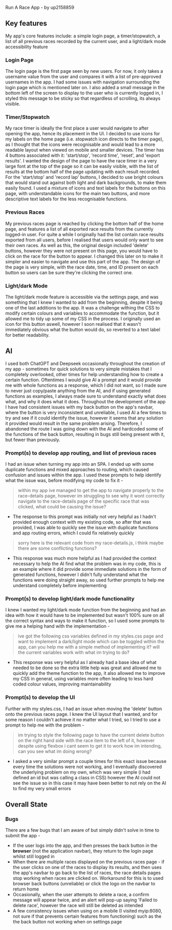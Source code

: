 Run A Race App - by up2158859

## Key features

My app's core features include: a simple login page, a timer/stopwatch, a list of all previous races recorded by the current user, and a light/dark mode accessibility feature


### Login Page

The login page is the first page seen by new users. For now, it only takes a username value from the user and compares it with a list of pre-approved usernames in the app. I had some issues with navigation surrounding the login page which is mentioned later on. I also added a small message in the bottom left of the screen to display to the user who is currently logged in, I styled this message to be sticky so that regardless of scrolling, its always visible.


### Timer/Stopwatch

My race timer is ideally the first place a user would navigate to after opening the app, hence its placement in the UI. I decided to use icons for my labels on the home page (i.e. stopwatch icon directs to the timer page), as I thought that the icons were recognisable and would lead to a more readable layout when viewed on mobile and smaller devices.
The timer has 4 buttons associated with it: 'start/stop', 'record time', 'reset', and 'export results'. I wanted the design of the page to have the race timer in a very large font at the top of the page so it can be easily visible, with the list of results at the bottom half of the page updating with each result recorded. For the 'start/stop' and 'record lap' buttons, I decided to use bright colours that would stand out against both light and dark backgrounds, to make them easily found. I used a mixture of icons and text labels for the buttons on this page, with understandable icons for the main two buttons, and more descriptive text labels for the less recognisable functions.


### Previous Races

My previous races page is reached by clicking the bottom half of the home page, and features a list of all exported race results from the currently logged-in user. For quite a while I originally had the list contain race results exported from all users, before I realised that users would only want to see their own races. As well as this, the original design included 'delete' buttons, however they were not present on this page, you would have to click on the race for the button to appear. I changed this later on to make it simpler and easier to navigate and use this part of the app. The design of the page is very simple, with the race date, time, and ID present on each button so users can be sure they're clicking the correct one. 


### Light/dark Mode

The light/dark mode feature is accessible via the settings page, and was something that I knew I wanted to add from the beginning, despite it being one of the last additions to the app. It was a challenge withing the CSS to modify certain colours and variables to accommodate the function, but it allowed me to tidy up some of my CSS in the process. I originally used an icon for this button aswell, however I soon realised that it wasn't immediately obvious what the button would do, so reverted to a text label for better readability. 


## AI

I used both ChatGPT and Deepseek occasionally throughout the creation of my app - sometimes for quick solutions to very simple mistakes that I completely overlooked, other times for help understanding how to create a certain function. Oftentimes I would give AI a prompt and it would provide me with whole functions as a response, which I did not want, so I made sure to never just copy/paste anything from the AI, and if using generated functions as examples, I always made sure to understand exactly what does what, and why it does what it does. Throughout the development of the app I have had consistent issues with my back button on the app's navbar, where the button is very inconsistent and unreliable, I used AI a few times to try and see if it could identify the issue, however it seems that any solution it provided would result in the same problem arising. Therefore, I abandoned the route I was going down with the AI and hardcoded some of the functions of the back button, resulting in bugs still being present with it, but fewer than previously.

### Prompt(s) to develop app routing, and list of previous races

I had an issue when turning my app into an SPA. I ended up with some duplicate functions and mixed approaches to routing, which caused confusion and issues within the app. I used these prompts to help identify what the issue was, before modifying my code to fix it -

>  within my app ive managed to get the app to navigate properly to the race-details page, however im struggling to see why it wont correctly navigate to the race-details page of the specific race that was clicked, what could be causing the issue?

-  The response to this prompt was initially not very helpful as I hadn't provided enough context with my existing code, so after that was provided, I was able to quickly see the issue with duplicate functions and app routing errors, which I could fix relatively quickly

>  sorry here is the relevant code from my race-details.js, i think maybe there are some conflicting functions?

-  This response was much more helpful as I had provided the context necessary to help the AI find what the problem was in my code, this is an example where it did provide some immediate solutions in the form of generated functions, however I didn't fully understand what the functions were doing straight away, so used further prompts to help me understand completely before implementing

### Prompt(s) to develop light/dark mode functionality

I knew I wanted my light/dark mode function from the beginning and had an idea with how it would have to be implemented but wasn't 100% sure on all the correct syntax and ways to make it function, so I used some prompts to give me a helping hand with the implementation -

>  ive got the following css variables defined in my styles.css page and want to implement a dark/light mode which can be toggled within the app, can you help me with a simple method of implementing it? will the current variables work with what im trying to do?

-  This response was very helpful as I already had a base idea of what needed to be done so the extra little help was great and allowed me to quickly add the theme function to the app, it also allowed me to improve my CSS in general, using variables more often leading to less hard coded colour values, improving maintainability

### Prompt(s) to develop the UI

Further with my styles.css, I had an issue when moving the 'delete' button onto the previous races page. I knew the UI layout that I wanted, and for some reason I couldn't achieve it no matter what I tried, so I tried to use a prompt to help me with the problem -

>  im trying to style the following page to have the current delete button on the right hand side with the race item to the left of it, however despite using flexbox i cant seem to get it to work how im intending, can you see what im doing wrong?

-  I asked a very similar prompt a couple times for this exact issue because every time the solutions were not working, and I eventually discovered the underlying problem on my own, which was very simple (i had defined an id but was calling a class in CSS) however the AI could not see the issue so in this case it may have been better to not rely on the AI to find my very small errors


## Overall State


### Bugs

There are a few bugs that I am aware of but simply didn't solve in time to submit the app -

-  If the user logs into the app, and then presses the back button in the **browser** (not the application navbar), they return to the login page whilst still logged in
-  When there are multiple races displayed on the previous races page - if the user clicks on one of the races to display its results, and then uses the app's navbar to go back to the list of races, the race details pages stop working when races are clicked on. Workaround for this is to used browser back buttons (unreliable) or click the logo on the navbar to return home
-  Occasionally, when the user attempts to delete a race, a confirm message will appear twice, and an alert will pop-up saying 'Failed to delete race', however the race will still be deleted as intended
-  A few consistency issues when using on a mobile (I visited myip:8080, not sure if that prevents certain features from functioning) such as the the back button not working when on settings page
